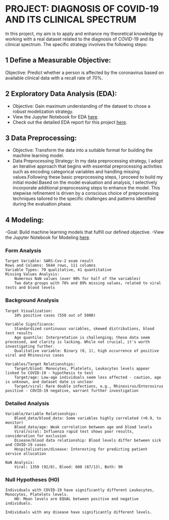 # PROJECT: DIAGNOSIS OF COVID-19 AND ITS CLINICAL SPECTRUM
In this project, my aim is to apply and enhance my theoretical knowledge by working with a real dataset related to the diagnosis of COVID-19 and its clinical spectrum. The specific strategy involves the following steps:

 ## 1 Define a Measurable Objective:
  Objective: Predict whether a person is affected by the coronavirus based on available clinical data with a recall rate of 70%.
        
 ## 2 Exploratory Data Analysis (EDA):
  - Objective: Gain maximum understanding of the dataset to chose a robust modelization strategy.
  - View the Jupyter Notebook for EDA [here](https://github.com/youssafB/EDA-project-Cov19/blob/main/EDA-Cov19.ipynb).
  - Check out the detailed EDA report for this project [here](https://github.com/youssafB/EDA-project-Cov19/blob/main/EDA%20Report).


 ## 3 Data Preprocessing:
  - Objective: Transform the data into a suitable format for building the machine learning model.
  - Data Preprocessing Strategy: In my data preprocessing strategy, I adopt an iterative approach that begins with essential preprocessing activities such as encoding categorical variables and handling missing values.Following these basic preprocessing steps, I proceed to build my initial model.Based on the model evaluation and analysis, I selectively incorporate additional preprocessing steps to enhance the model. This stepwise refinement is driven by a conscious choice of preprocessing techniques tailored to the specific challenges and patterns identified during the evaluation phase.

 ## 4 Modeling:
  -Goal: Build machine learning models that fulfill our defined objective.
  -View the Jupyter Notebook for Modeling [here](link_to_jupyter_notebook).




        
### Form Analysis

    Target Variable: SARS-Cov-2 exam result
    Rows and Columns: 5644 rows, 111 columns
    Variable Types: 70 qualitative, 41 quantitative
    Missing Values Analysis:
        Numerous NaN values (over 90% for half of the variables)
        Two data groups with 76% and 89% missing values, related to viral tests and blood levels

### Background Analysis

    Target Visualization:
        10% positive cases (558 out of 5000)

    Variable Significance:
        Standardized continuous variables, skewed distributions, blood test results
        Age quantile: Interpretation is challenging; these data seem processed, and clarity is lacking. While not crucial, it's worth investigating further.
        Qualitative variable: Binary (0, 1), high occurrence of positive viral and Rhinovirus cases

    Variables/Target Relationships:
        Target/blood: Monocytes, Platelets, Leukocytes levels appear linked to COVID-19 - hypothesis to test
        Target/age: Low-age individuals seem less affected - caution, age is unknown, and dataset date is unclear
        Target/viral: Rare double infections, e.g., Rhinovirus/Enterovirus positive - COVID-19 negative, warrant further investigation

### Detailed Analysis

    Variable/Variable Relationships:
        Blood_data/blood_data: Some variables highly correlated (+0.9, to monitor)
        Blood_data/age: Weak correlation between age and blood levels
        Viral/viral: Influenza rapid test shows poor results, consideration for exclusion
        Disease/blood data relationship: Blood levels differ between sick and COVID-19 cases
        Hospitalization/disease: Interesting for predicting patient service allocation

    NaN Analysis:
        Viral: 1350 (92/8), Blood: 600 (87/13), Both: 90

### Null Hypotheses (H0)

    Individuals with COVID-19 have significantly different Leukocytes, Monocytes, Platelets levels.
        H0: Mean levels are EQUAL between positive and negative individuals.

    Individuals with any disease have significantly different levels.

